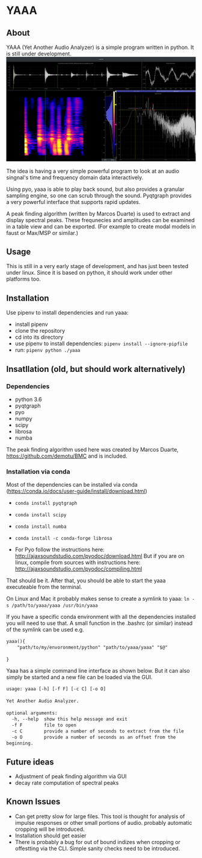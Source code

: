# YAAA

## About
YAAA (Yet Another Audio Analyzer) is a simple program written in python. It is still under development.
![interface screen shot](./img/main.png)

The idea is having a very simple powerful program to look at an audio singnal's time and frequency domain data interactively.


Using pyo, yaaa is able to play back sound, but also provides a granular sampling engine, so one can scrub through the sound. Pyqtgraph provides a very powerful interface that supports rapid updates.

A peak finding algorithm (written by Marcos Duarte) is used to extract and display spectral peaks. These frequnecies and amplitudes can be examined in a table view and can be exported. (For example to create modal models in faust or Max/MSP or similar.)

## Usage
This is still in a very early stage of development, and has just been tested under linux. Since it is based on python, it should work under other platforms too.

## Installation 
Use pipenv to install dependencies and run yaaa:
- install pipenv
- clone the repository
- cd into its directory
- use pipenv to install dependencies: ```pipenv install --ignore-pipfile```
- run: ```pipenv python ./yaaa```

## Insatllation (old, but should work alternatively)

### Dependencies
- python 3.6
- pyqtgraph
- pyo
- numpy
- scipy
- librosa
- numba

The peak finding algorithm used here was created by Marcos Duarte, https://github.com/demotu/BMC and is included.


### Installation via conda
Most of the dependencies can be installed via conda (https://conda.io/docs/user-guide/install/download.html)
- ```conda install pyqtgraph```
- ```conda install scipy```
- ```conda install numba```
- ```conda install -c conda-forge librosa```

- For Pyo follow the instructions here: 
    http://ajaxsoundstudio.com/pyodoc/download.html
    But if you are on linux, compile from sources with instructions here:
    http://ajaxsoundstudio.com/pyodoc/compiling.html

That should be it. After that, you should be able to start the yaaa executeable from the terminal.

On Linux and Mac it probably makes sense to create a symlink to yaaa:
```ln -s /path/to/yaaa/yaaa /usr/bin/yaaa```

If you have a specific conda environment with all the dependencies installed you will need to use that. A small function in the .bashrc (or similar) instead of the symlink can be used e.g.
```
yaaa(){
    "path/to/my/envoronment/python" "path/to/yaaa/yaaa" "$@"

}
```

Yaaa has a simple command line interface as shown below. But it can also simply be started and a new file can be loaded via the GUI. 
```
usage: yaaa [-h] [-f F] [-c C] [-o O]

Yet Another Audio Analyzer.

optional arguments:
  -h, --help  show this help message and exit
  -f F        file to open
  -c C        provide a number of seconds to extract from the file
  -o O        provide a number of seconds as an offset from the beginning.
```

## Future ideas
- Adjustment of peak finding algorithm via GUI
- decay rate computation of spectral peaks

## Known Issues
- Can get pretty slow for large files. This tool is thought for analysis of impulse responses or other small portions of audio. probably automatic cropping will be introduced.
- Installation should get easier
- There is probably a bug for out of bound indizes when cropping or offestting via the CLI. Simple sanity checks need to be introduced.